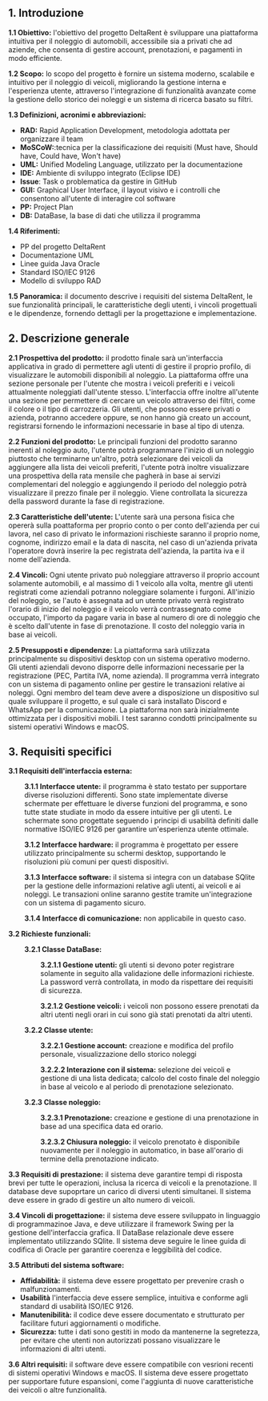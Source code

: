 
## 1. Introduzione

**1.1 Obiettivo:** l'obiettivo del progetto DeltaRent è sviluppare una piattaforma intuitiva per il noleggio di automobili, accessibile sia a privati che ad aziende, che consenta di gestire account, prenotazioni, e pagamenti in modo efficiente.

**1.2 Scopo:** lo scopo del progetto è fornire un sistema moderno, scalabile e intuitivo per il noleggio di veicoli, migliorando la gestione interna e l'esperienza utente, attraverso l'integrazione di funzionalità avanzate come la gestione dello storico dei noleggi e un sistema di ricerca basato su filtri.

**1.3 Definizioni, acronimi e abbreviazioni:**

- **RAD:** Rapid Application Development, metodologia adottata per organizzare il team
- **MoSCoW:**:tecnica per la classificazione dei requisiti (Must have, Should have, Could have, Won't have)
- **UML:** Unified Modeling Language, utilizzato per la documentazione
- **IDE:** Ambiente di sviluppo integrato (Eclipse IDE)
- **Issue**: Task o problematica da gestire in GitHub
- **GUI:** Graphical User Interface, il layout visivo e i controlli che consentono all'utente di interagire col software
- **PP:** Project Plan
- **DB:** DataBase, la base di dati che utilizza il programma

**1.4 Riferimenti:**

- PP del progetto DeltaRent
- Documentazione UML
- Linee guida Java Oracle
- Standard ISO/IEC 9126
- Modello di sviluppo RAD

**1.5 Panoramica:** il documento descrive i requisiti del sistema DeltaRent, le sue funzionalità principali, le caratteristiche degli utenti, i vincoli progettuali e le dipendenze, fornendo dettagli per la progettazione e implementazione.

## 2. Descrizione generale

**2.1 Prospettiva del prodotto:** il prodotto finale sarà un'interfaccia applicativa in grado di permettere agli utenti di gestire il proprio profilo, di visualizzare le automobili disponibili al noleggio. La piattaforma offre una sezione personale per l'utente che mostra i veicoli preferiti e i veicoli attualmente noleggiati dall'utente stesso. L'interfaccia offre inoltre all'utente una sezione per permettere di cercare un veicolo attraverso dei filtri, come il colore o il tipo di carrozzeria. Gli utenti, che possono essere privati o azienda, potranno accedere oppure, se non hanno già creato un account, registrarsi fornendo le informazioni necessarie in base al tipo di utenza. 

**2.2 Funzioni del prodotto:** Le principali funzioni del prodotto saranno inerenti al noleggio auto, l'utente potrà programmare l'inizio di un noleggio piuttosto che terminarne un'altro, potrà selezionare dei veicoli da aggiungere alla lista dei veicoli preferiti, l'utente potrà inoltre visualizzare una prospettiva della rata mensile che pagherà in base ai servizi complementari del noleggio e aggiungendo il periodo del noleggio potrà visualizzare il prezzo finale per il noleggio. Viene controllata la sicurezza della password durante la fase di registrazione.

**2.3 Caratteristiche dell'utente:** L'utente sarà una persona fisica che opererà sulla poattaforma per proprio conto o per conto dell'azienda per cui lavora, nel caso di privato le informazioni rischieste saranno il proprio nome, cognome, indirizzo email e la data di nascita, nel caso di un'azienda privata l'operatore dovrà inserire la pec registrata dell'azienda, la partita iva e il nome dell'azienda.

**2.4 Vincoli:** Ogni utente privato può noleggiare attraverso il proprio account solamente automobili, e al massimo di 1 veicolo alla volta, mentre gli utenti registrati come aziendali potranno noleggiare solamente i furgoni.
All'inizio del noleggio, se l'auto è assegnata ad un utente privato verrà registrato l'orario di inizio del noleggio e il veicolo verrà contrassegnato come occupato, l'importo da pagare varia in base al numero di ore di noleggio che è scelto dall'utente in fase di prenotazione. Il costo del noleggio varia in base ai veicoli.

**2.5 Presupposti e dipendenze:** La piattaforma sarà utilizzata principalmente su dispositivi desktop con un sistema operativo moderno. Gli utenti aziendali devono disporre delle informazioni necessarie per la registrazione (PEC, Partita IVA, nome azienda). Il programma verrà integrato con un sistema di pagamento online per gestire le transazioni relative ai noleggi. Ogni membro del team deve avere a disposizione un dispositivo sul quale sviluppare il progetto, e sul quale ci sarà installato Discord e WhatsApp per la comunicazione. La piattaforma non sarà inizialmente ottimizzata per i dispositivi mobili. I test saranno condotti principalmente su sistemi operativi Windows e macOS.

## 3. Requisiti specifici

**3.1 Requisiti dell'interfaccia esterna:**

<div style="margin-left: 32px;">

**3.1.1 Interfacce utente:** il programma è stato testato per supportare diverse risoluzioni differenti. Sono state implementate diverse schermate per effettuare le diverse funzioni del programma, e sono tutte state studiate in modo da essere intuitive per gli utenti. Le schermate sono progettate seguendo i principi di usabilità definiti dalle normative ISO/IEC 9126 per garantire un'esperienza utente ottimale.

**3.1.2 Interfacce hardware:** il programma è progettato per essere utilizzato principalmente su schermi desktop, supportando le risoluzioni più comuni per questi dispositivi.

**3.1.3 Interfacce software:** il sistema si integra con un database SQlite per la gestione delle informazioni relative agli utenti, ai veicoli e ai noleggi. Le transazioni online saranno gestite tramite un'integrazione con un sistema di pagamento sicuro.

**3.1.4 Interfacce di comunicazione:** non applicabile in questo caso.

</div>

**3.2 Richieste funzionali:**

<div style="margin-left: 32px;">

**3.2.1 Classe DataBase:**

<div style="margin-left: 32px;">

**3.2.1.1 Gestione utenti:** gli utenti si devono poter registrare solamente in seguito alla validazione delle informazioni richieste. La password verrà controllata, in modo da rispettare dei requisiti di sicurezza.

**3.2.1.2 Gestione veicoli:** i veicoli non possono essere prenotati da altri utenti negli orari in cui sono già stati prenotati da altri utenti.

</div>

**3.2.2 Classe utente:**

<div style="margin-left: 32px;">

**3.2.2.1 Gestione account:** creazione e modifica del profilo personale, visualizzazione dello storico noleggi

**3.2.2.2 Interazione con il sistema:** selezione dei veicoli e gestione di una lista dedicata; calcolo del costo finale del noleggio in base al veicolo e al periodo di prenotazione selezionato.

</div>

**3.2.3 Classe noleggio:**

<div style="margin-left: 32px;">

**3.2.3.1 Prenotazione:** creazione e gestione di una prenotazione in base ad una specifica data ed orario.

**3.2.3.2 Chiusura noleggio:** il veicolo prenotato è disponibile nuovamente per il noleggio in automatico, in base all'orario di termine della prenotazione indicato.

</div>

</div>

**3.3 Requisiti di prestazione:** il sistema deve garantire tempi di risposta brevi per tutte le operazioni, inclusa la ricerca di veicoli e la prenotazione. Il database deve supoprtare un carico di diversi utenti simultanei. Il sistema deve essere in grado di gestire un alto numero di veicoli.

**3.4 Vincoli di progettazione:** il sistema deve essere sviluppato in linguaggio di programmazinoe Java, e deve utilizzare il framework Swing per la gestione dell'interfaccia grafica. Il DataBase relazionale deve essere implementato utilizzando SQlite. Il sistema deve seguire le linee guida di codifica di Oracle per garantire coerenza e leggibilità del codice.

**3.5 Attributi del sistema software:**

- **Affidabilità:** il sistema deve essere progettato per prevenire crash o malfunzionamenti.
- **Usabilità** l'interfaccia deve essere semplice, intuitiva e conforme agli standard di usabilità ISO/IEC 9126.
- **Manutenibilità:** il codice deve essere documentato e strutturato per facilitare futuri aggiornamenti o modifiche.
- **Sicurezza:** tutte i dati sono gestiti in modo da mantenerne la segretezza, per evitare che utenti non autorizzati possano visualizzare le informazioni di altri utenti.

**3.6 Altri requisiti:** il software deve essere compatibile con vesrioni recenti di sistemi operativi Windows e macOS. Il sistema deve essere progettato per supportare future espansioni, come l'aggiunta di nuove caratteristiche dei veicoli o altre funzionalità.
